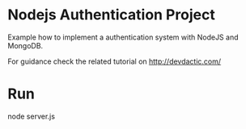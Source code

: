 Nodejs Authentication Project
======================

Example how to implement a authentication system with NodeJS and MongoDB.

For guidance check the related tutorial on http://devdactic.com/


Run
========

node server.js
